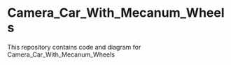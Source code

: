 # Camera_Car_With_Mecanum_Wheels
This repository contains code and diagram for Camera_Car_With_Mecanum_Wheels
